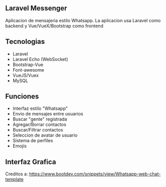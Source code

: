 ## Laravel Messenger
Aplicacion de mensajeria estilo Whatsapp. La aplicacion usa Laravel como backend y Vue/VueX/Bootstrap como frontend

## Tecnologias
- Laravel
- Laravel Echo (WebSocket)
- Bootstrap-Vue
- Font-awesome
- VueJS/Vuex
- MySQL

## Funciones
- Interfaz estilo "Whatsapp"
- Envio de mensajes entre usuarios
- Buscar "gente" registrada
- Agregar/Borrar contactos
- Buscar/Filtrar contactos
- Seleccion de avatar de usuario
- Sistema de perfiles
- Emojis

## Interfaz Grafica
Creditos a:
https://www.bootdey.com/snippets/view/Whatsapp-web-chat-template
